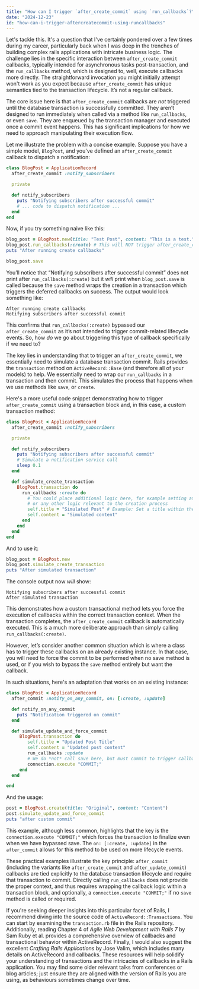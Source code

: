 ```yaml
---
title: "How can I trigger `after_create_commit` using `run_callbacks`?"
date: "2024-12-23"
id: "how-can-i-trigger-aftercreatecommit-using-runcallbacks"
---
```


Let's tackle this. It's a question that I've certainly pondered over a few times during my career, particularly back when I was deep in the trenches of building complex rails applications with intricate business logic. The challenge lies in the specific interaction between `after_create_commit` callbacks, typically intended for asynchronous tasks post-transaction, and the `run_callbacks` method, which is designed to, well, execute callbacks more directly. The straightforward invocation you might initially attempt won't work as you expect because `after_create_commit` has unique semantics tied to the transaction lifecycle. It’s not a regular callback.

The core issue here is that `after_create_commit` callbacks are *not* triggered until the database transaction is successfully committed. They aren’t designed to run immediately when called via a method like `run_callbacks`, or even `save`. They are enqueued by the transaction manager and executed once a commit event happens. This has significant implications for how we need to approach manipulating their execution flow.

Let me illustrate the problem with a concise example. Suppose you have a simple model, `BlogPost`, and you've defined an `after_create_commit` callback to dispatch a notification:

```ruby
class BlogPost < ApplicationRecord
  after_create_commit :notify_subscribers

  private

  def notify_subscribers
    puts "Notifying subscribers after successful commit"
    # ... code to dispatch notification ...
  end
end
```

Now, if you try something naive like this:

```ruby
blog_post = BlogPost.new(title: "Test Post", content: "This is a test.")
blog_post.run_callbacks(:create) # This will NOT trigger after_create_commit
puts "After running create callbacks"

blog_post.save
```

You’ll notice that “Notifying subscribers after successful commit” does not print after `run_callbacks(:create)` but it *will* print when `blog_post.save` is called because the `save` method wraps the creation in a transaction which triggers the deferred callbacks on success. The output would look something like:

```
After running create callbacks
Notifying subscribers after successful commit
```

This confirms that `run_callbacks(:create)` bypassed our `after_create_commit` as it’s not intended to trigger commit-related lifecycle events. So, how *do* we go about triggering this type of callback specifically if we need to?

The key lies in understanding that to trigger an `after_create_commit`, we essentially need to simulate a database transaction commit. Rails provides the `transaction` method on `ActiveRecord::Base` (and therefore all of your models) to help. We essentially need to wrap our `run_callbacks` in a transaction and then commit. This simulates the process that happens when we use methods like `save`, or `create`.

Here's a more useful code snippet demonstrating how to trigger `after_create_commit` using a transaction block and, in this case, a custom transaction method:

```ruby
class BlogPost < ApplicationRecord
  after_create_commit :notify_subscribers

  private

  def notify_subscribers
    puts "Notifying subscribers after successful commit"
    # Simulate a notification service call
    sleep 0.1
  end

  def simulate_create_transaction
    BlogPost.transaction do
      run_callbacks :create do
        # You could place additional logic here, for example setting attributes
        # or any other logic relevant to the creation process
        self.title = "Simulated Post" # Example: Set a title within the transaction
        self.content = "Simulated content"
      end
    end
  end
end
```
And to use it:

```ruby
blog_post = BlogPost.new
blog_post.simulate_create_transaction
puts "After simulated transaction"

```
The console output now *will* show:

```
Notifying subscribers after successful commit
After simulated transaction
```

This demonstrates how a custom transactional method lets you force the execution of callbacks within the correct transaction context. When the transaction completes, the `after_create_commit` callback is automatically executed. This is a much more deliberate approach than simply calling `run_callbacks(:create)`.

However, let’s consider another common situation which is where a class has to trigger these callbacks on an already existing instance. In that case, you will need to force the commit to be performed when no save method is used, or if you wish to bypass the `save` method entirely but want the callback.

In such situations, here's an adaptation that works on an existing instance:

```ruby
class BlogPost < ApplicationRecord
  after_commit :notify_on_any_commit, on: [:create, :update]

  def notify_on_any_commit
    puts "Notification triggered on commit"
  end

  def simulate_update_and_force_commit
     BlogPost.transaction do
        self.title = "Updated Post Title"
        self.content = "Updated post content"
        run_callbacks :update
        # We do *not* call save here, but must commit to trigger callback.
        connection.execute "COMMIT;"
     end
  end

end

```

And the usage:

```ruby
post = BlogPost.create(title: "Original", content: "Content")
post.simulate_update_and_force_commit
puts "after custom commit"

```

This example, although less common, highlights that the key is the `connection.execute "COMMIT;"` which forces the transaction to finalize even when we have bypassed save. The `on: [:create, :update]` in the `after_commit` allows for this method to be used on more lifecycle events.

These practical examples illustrate the key principle: `after_commit` (including the variants like `after_create_commit` and `after_update_commit`) callbacks are tied explicitly to the database transaction lifecycle and require that transaction to commit. Directly calling `run_callbacks` does not provide the proper context, and thus requires wrapping the callback logic within a transaction block, and optionally, a `connection.execute "COMMIT;"` if no `save` method is called or required.

If you're seeking deeper insights into this particular facet of Rails, I recommend diving into the source code of `ActiveRecord::Transactions`. You can start by examining the `transaction.rb` file in the Rails repository. Additionally, reading Chapter 4 of *Agile Web Development with Rails 7* by Sam Ruby et al. provides a comprehensive overview of callbacks and transactional behavior within ActiveRecord. Finally, I would also suggest the excellent *Crafting Rails Applications* by Jose Valim, which includes many details on ActiveRecord and callbacks. These resources will help solidify your understanding of transactions and the intricacies of callbacks in a Rails application. You may find some older relevant talks from conferences or blog articles; just ensure they are aligned with the version of Rails you are using, as behaviours sometimes change over time.
